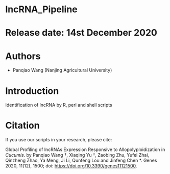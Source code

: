 # lncRNA_Pipeline


Release date: 14st December 2020
============
Authors
=======
* Panqiao Wang (Nanjing Agricultural University)

Introduction
=============
Identification of lncRNA by R, perl and shell scripts

Citation
========
If you use our scripts in your research, please cite:

Global Profiling of lncRNAs Expression Responsive to Allopolyploidization in _Cucumis_.
	by Panqiao Wang †, Xiaqing Yu †, Zaobing Zhu, Yufei Zhai, Qinzheng Zhao, Ya Meng, Ji Li, Qunfeng Lou and Jinfeng Chen *.
	Genes 2020, 11(12), 1500; 
doi: https://doi.org/10.3390/genes11121500.
